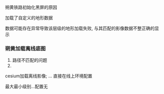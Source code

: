 朔黄铁路初始化黑屏的原因

加载了自定义的地形数据

数据可能存在异常导致该层级的地形加载失败, 与其匹配的影像数据不整正确的显示





### 朔黄加载离线底图

1. 路径不匹配的问题
2. 



cesium加载离线影像; ... 直接在线上环境配置

最大最小级别...配置无